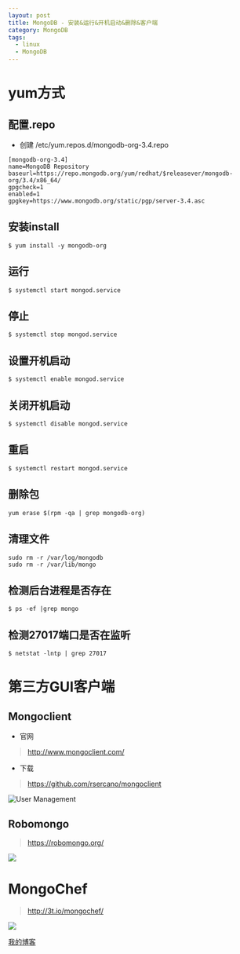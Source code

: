 ```yaml
---
layout: post
title: MongoDB - 安装&运行&开机启动&删除&客户端
category: MongoDB
tags:
  - linux
  - MongoDB
---
```


# yum方式

## 配置.repo

- 创建 /etc/yum.repos.d/mongodb-org-3.4.repo

```
[mongodb-org-3.4]
name=MongoDB Repository
baseurl=https://repo.mongodb.org/yum/redhat/$releasever/mongodb-org/3.4/x86_64/
gpgcheck=1
enabled=1
gpgkey=https://www.mongodb.org/static/pgp/server-3.4.asc
```

## 安装install

```
$ yum install -y mongodb-org
```

## 运行

```
$ systemctl start mongod.service
```

## 停止

```
$ systemctl stop mongod.service
```

## 设置开机启动

```
$ systemctl enable mongod.service
```

## 关闭开机启动

```
$ systemctl disable mongod.service
```

## 重启

```
$ systemctl restart mongod.service
```

## 删除包

```
yum erase $(rpm -qa | grep mongodb-org)
```

## 清理文件

```
sudo rm -r /var/log/mongodb
sudo rm -r /var/lib/mongo
```

## 检测后台进程是否存在

```
$ ps -ef |grep mongo
```

## 检测27017端口是否在监听

```
$ netstat -lntp | grep 27017
```

# 第三方GUI客户端

## Mongoclient

- 官网

> http://www.mongoclient.com/

- 下载

> https://github.com/rsercano/mongoclient

![User Management](https://camo.githubusercontent.com/4c0d09324a4265a0f11cbe9d22b160a05e4be7c2/687474703a2f2f6d6f6e676f636c69656e742e636f6d2f696d672f73732f756d2e706e67)

## Robomongo

> https://robomongo.org/

![](https://robomongo.org/static/screens-transparent-6e2a44fd.png)

# MongoChef

> http://3t.io/mongochef/

![](http://cdn-web.3t.io/wp-content/uploads/mongochef-aggregation-builder-1030x619.png?x65752)



[我的博客](https://hans007.github.io)